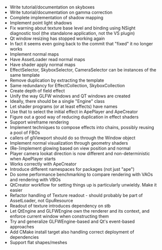  - Write tutorial/documentation on skyboxes
 - Write tutorial/documentation on gamma correction
 - Complete implementation of shadow mapping
  - Implement point light shadows
  - Fix warning about texture base level and binding using NSight diagnostic tool (the standalone
    application, not the VS plugin)
 - Qt window resizing has stopped working again
  - In fact it seems even going back to the commit that "fixed" it no longer works
 - Implement normal maps
  - Have AssetLoader read normal maps
  - Have shader apply normal maps
 - EffectSelector, SkyboxSelector, CameraSelector can be instances of the same template
  - Remove duplication by extracting the template
  - Same redundancy for EffectCollection, SkyboxCollection
 - Create depth of field effect
 - Unify the way GLFW windows and QT windows are created
  - Ideally, there should be a single "Engine" class
 - Let shader programs (or at least effects) have names
  - Use that to select the initial effect in ApePlayer and ApeCreator
 - Figure out a good way of reducing duplication in effect shaders
 - Support wireframe rendering
 - Implement techniques to compose effects into chains, possibly reusing a pool of FBOs
 - callers of glViewport should do so through the Window object
 - Implement normal visualization through geometry shaders
 - (Re-)implement glowing based on view position and normal
 - Player camera lookat direction is now different and non-deterministic when ApePlayer starts
  - Works correctly with ApeCreator
 - Introduce different namespaces for packages (not just "ape")
 - Do some performance benchmarking to compare rendering with VAOs and rendering with VBOs
 - QtCreator workflow for setting things up is particularly unwieldy. Make it easier
 - Refactor handling of Texture readout - should probably be part of AssetLoader, not GpuResource
  - Readout of texture introduces dependency on stb
 - Let QtEngine and GLFWEngine own the renderer and its context, and enforce current window when
   constructing them
 - Try and generalize GLFWEngine-based and Qt's event-based approaches
 - Add CMake install target also handling correct deployment of dependencies
 - Support flat shapes/meshes
